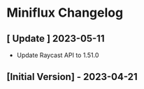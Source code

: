 # Miniflux Changelog

## [ Update ] 2023-05-11
  - Update Raycast API to 1.51.0

## [Initial Version] - 2023-04-21